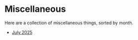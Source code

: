 # Miscellaneous
Here are a collection of miscellaneous things, sorted by month.
+ [July 2025](july-2025/july-2025.md)
